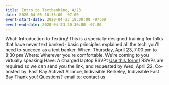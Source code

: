 ```yaml
---
title: Intro to Textbanking, 4/23
date: 2020-04-05 10:33:00 -07:00
event-start-date: 2020-04-23 19:00:00 -07:00
event-end-date: 2020-04-23 20:30:00 -07:00
---
```


What: Introduction to Texting!  This is a specially designed training for folks that have never text banked- basic principles explained all the tech you'll need to succeed as a text banker.
When: Thursday, April 23, 7:00 pm to 8:30 pm
Where: Wherever you're comfortable. We're coming to you virtually speaking
Have: A charged laptop
RSVP: [Use this form!]([https://actionnetwork.org/events/april-texting-party)] RSVPs are required so we can send you the link, and requested by Wed, April 22.
Co-hosted by: East Bay Activist Alliance, Indivisible Berkeley, Indivisible East Bay
Thank you!
Questions? email to: [contact us](mailto:ebaatexting@gmail.com)